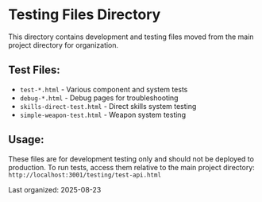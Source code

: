 # Testing Files Directory

This directory contains development and testing files moved from the main project directory for organization.

## Test Files:
- `test-*.html` - Various component and system tests
- `debug-*.html` - Debug pages for troubleshooting
- `skills-direct-test.html` - Direct skills system testing
- `simple-weapon-test.html` - Weapon system testing

## Usage:
These files are for development testing only and should not be deployed to production.
To run tests, access them relative to the main project directory:
`http://localhost:3001/testing/test-api.html`

Last organized: 2025-08-23